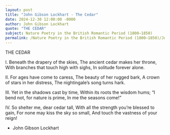 ```yaml
---
layout: post
title: "John Gibson Lockhart - The Cedar"
date: 2024-12-30 12:00:00 -0000
author: John Gibson Lockhart
quote: "THE CEDAR"
subject: Nature Poetry in the British Romantic Period (1800–1850)
permalink: /Nature Poetry in the British Romantic Period (1800–1850)/John Gibson Lockhart/John Gibson Lockhart - The Cedar
---
```


THE CEDAR

I.
Beneath the drapery of the skies,
The ancient cedar makes her throne,
With branches that touch high with sighs,
In solitude forever alone.

II.
For ages have come to caress,
The beauty of her rugged bark,
A crown of stars in her distress,
The nightingale’s song turns hark.

III.
Yet in the shadows cast by time,
Within its roots the wisdom hums;
“I bend not, for nature is prime,
In me the seasons come!”

IV.
So shelter me, dear cedar tall,
With all the strength you’re blessed to gain,
For none may kiss the sky so small,
And touch the vastness of your reign!

- John Gibson Lockhart
